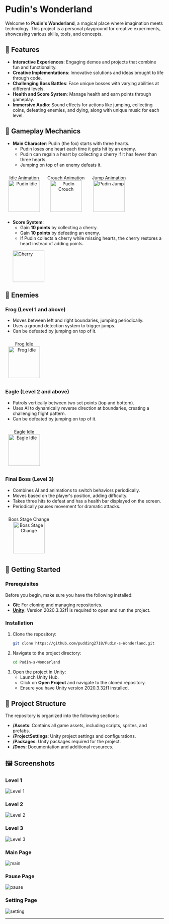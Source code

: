# Pudin's Wonderland

Welcome to **Pudin's Wonderland**, a magical place where imagination meets technology. This project is a personal playground for creative experiments, showcasing various skills, tools, and concepts.

## 🌟 Features

- **Interactive Experiences**: Engaging demos and projects that combine fun and functionality.
- **Creative Implementations**: Innovative solutions and ideas brought to life through code.
- **Challenging Boss Battles**: Face unique bosses with varying abilities at different levels.
- **Health and Score System**: Manage health and earn points through gameplay.
- **Immersive Audio**: Sound effects for actions like jumping, collecting coins, defeating enemies, and dying, along with unique music for each level.

## 🦊 Gameplay Mechanics

- **Main Character**: Pudin (the fox) starts with three hearts.
  - Pudin loses one heart each time it gets hit by an enemy.
  - Pudin can regain a heart by collecting a cherry if it has fewer than three hearts.
  - Jumping on top of an enemy defeats it.

<p align="center">
  <figure style="display: inline-block; text-align: center; margin: 10px;">
    <figcaption>Idle Animation</figcaption>
    <img src="./screenshots/Pudin_idle.GIF" alt="Pudin Idle" width="100"/>
  </figure>
  <figure style="display: inline-block; text-align: center; margin: 10px;">
    <figcaption>Crouch Animation</figcaption>
    <img src="./screenshots/Pudin_crouch.GIF" alt="Pudin Crouch" width="100"/>
  </figure>
  <figure style="display: inline-block; text-align: center; margin: 10px;">
    <figcaption>Jump Animation</figcaption>
    <img src="./screenshots/Pudin_jump.GIF" alt="Pudin Jump" width="100"/>
  </figure>
</p>

- **Score System**:
  - Gain **10 points** by collecting a cherry.
  - Gain **10 points** by defeating an enemy.
  - If Pudin collects a cherry while missing hearts, the cherry restores a heart instead of adding points.
  <p align="left">
  <img src="./screenshots/cherry.GIF" alt="Cherry" width="100"/>
  </p>

## 🐸 Enemies

### Frog (Level 1 and above)
- Moves between left and right boundaries, jumping periodically.
- Uses a ground detection system to trigger jumps.
- Can be defeated by jumping on top of it.
<p align="center">
  <figure style="display: inline-block; text-align: center; margin: 10px;">
    <figcaption>Frog Idle</figcaption>
    <img src="./screenshots/frog.GIF" alt="Frog Idle" width="100"/>
  </figure>
</p>

### Eagle (Level 2 and above)
- Patrols vertically between two set points (top and bottom).
- Uses AI to dynamically reverse direction at boundaries, creating a challenging flight pattern.
- Can be defeated by jumping on top of it.
<p align="center">
  <figure style="display: inline-block; text-align: center; margin: 10px;">
    <figcaption>Eagle Idle</figcaption>
    <img src="./screenshots/eagle.GIF" alt="Eagle Idle" width="100"/>
  </figure>
</p>


### Final Boss (Level 3)
- Combines AI and animations to switch behaviors periodically.
- Moves based on the player's position, adding difficulty.
- Takes three hits to defeat and has a health bar displayed on the screen.
- Periodically pauses movement for dramatic attacks.
<p align="center">
  <figure style="display: inline-block; text-align: center; margin: 10px;">
    <figcaption>Boss Stage Change</figcaption>
    <img src="./screenshots/boss.GIF" alt="Boss Stage Change" width="100"/>
  </figure>
</p>


## 🚀 Getting Started

### Prerequisites

Before you begin, make sure you have the following installed:

- **[Git](https://git-scm.com/)**: For cloning and managing repositories.
- **[Unity](https://unity.com/)**: Version 2020.3.32f1 is required to open and run the project.

### Installation

1. Clone the repository:
   ```bash
   git clone https://github.com/pudding2718/Pudin-s-Wonderland.git
   ```
2. Navigate to the project directory:
   ```bash
   cd Pudin-s-Wonderland
   ```
3. Open the project in Unity:
   - Launch Unity Hub.
   - Click on **Open Project** and navigate to the cloned repository.
   - Ensure you have Unity version 2020.3.32f1 installed.

## 📂 Project Structure

The repository is organized into the following sections:

- **/Assets**: Contains all game assets, including scripts, sprites, and prefabs.
- **/ProjectSettings**: Unity project settings and configurations.
- **/Packages**: Unity packages required for the project.
- **/Docs**: Documentation and additional resources.

## 🖼️ Screenshots

### Level 1
![Level 1](./screenshots/level-1.jpg)

### Level 2
![Level 2](./screenshots/level-2.jpg)

### Level 3
![Level 3](./screenshots/level-3.jpg)

### Main Page
![main](./screenshots/main.jpg)

### Pause Page
![pause](./screenshots/pause.jpg)

### Setting Page
![setting](./screenshots/setting.jpg)

---

